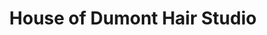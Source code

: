 ---
title: "House of Dumont Hair Studio"
url: /toronto/house-of-dumont-hair-studio/
shop: Friseur
---